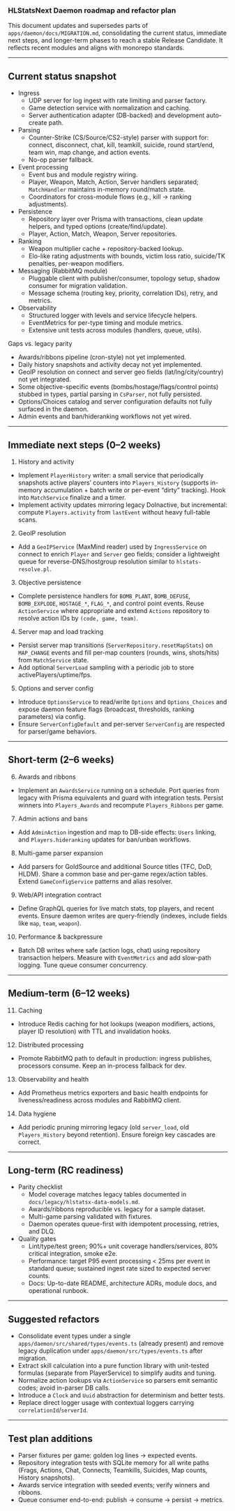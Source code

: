 ### HLStatsNext Daemon roadmap and refactor plan

This document updates and supersedes parts of `apps/daemon/docs/MIGRATION.md`, consolidating the current status, immediate next steps, and longer-term phases to reach a stable Release Candidate. It reflects recent modules and aligns with monorepo standards.

---

## Current status snapshot

- Ingress
  - UDP server for log ingest with rate limiting and parser factory.
  - Game detection service with normalization and caching.
  - Server authentication adapter (DB-backed) and development auto-create path.
- Parsing
  - Counter-Strike (CS/Source/CS2-style) parser with support for: connect, disconnect, chat, kill, teamkill, suicide, round start/end, team win, map change, and action events.
  - No-op parser fallback.
- Event processing
  - Event bus and module registry wiring.
  - Player, Weapon, Match, Action, Server handlers separated; `MatchHandler` maintains in-memory round/match state.
  - Coordinators for cross-module flows (e.g., kill → ranking adjustments).
- Persistence
  - Repository layer over Prisma with transactions, clean update helpers, and typed options (create/find/update).
  - Player, Action, Match, Weapon, Server repositories.
- Ranking
  - Weapon multiplier cache + repository-backed lookup.
  - Elo-like rating adjustments with bounds, victim loss ratio, suicide/TK penalties, per-weapon modifiers.
- Messaging (RabbitMQ module)
  - Pluggable client with publisher/consumer, topology setup, shadow consumer for migration validation.
  - Message schema (routing key, priority, correlation IDs), retry, and metrics.
- Observability
  - Structured logger with levels and service lifecycle helpers.
  - EventMetrics for per-type timing and module metrics.
  - Extensive unit tests across modules (handlers, queue, utils).

Gaps vs. legacy parity

- Awards/ribbons pipeline (cron-style) not yet implemented.
- Daily history snapshots and activity decay not yet implemented.
- GeoIP resolution on connect and server geo fields (lat/lng/city/country) not yet integrated.
- Some objective-specific events (bombs/hostage/flags/control points) stubbed in types, partial parsing in `CsParser`, not fully persisted.
- Options/Choices catalog and server configuration defaults not fully surfaced in the daemon.
- Admin events and ban/hideranking workflows not yet wired.

---

## Immediate next steps (0–2 weeks)

1. History and activity

- Implement `PlayerHistory` writer: a small service that periodically snapshots active players’ counters into `Players_History` (supports in-memory accumulation + batch write or per-event “dirty” tracking). Hook into `MatchService` finalize and a timer.
- Implement activity updates mirroring legacy DoInactive, but incremental: compute `Players.activity` from `lastEvent` without heavy full-table scans.

2. GeoIP resolution

- Add a `GeoIPService` (MaxMind reader) used by `IngressService` on connect to enrich `Player` and `Server` geo fields; consider a lightweight queue for reverse-DNS/hostgroup resolution similar to `hlstats-resolve.pl`.

3. Objective persistence

- Complete persistence handlers for `BOMB_PLANT`, `BOMB_DEFUSE`, `BOMB_EXPLODE`, `HOSTAGE_*`, `FLAG_*`, and control point events. Reuse `ActionService` where appropriate and extend `Actions` repository to resolve action IDs by `(code, game, team)`.

4. Server map and load tracking

- Persist server map transitions (`ServerRepository.resetMapStats`) on `MAP_CHANGE` events and fill per-map counters (rounds, wins, shots/hits) from `MatchService` state.
- Add optional `ServerLoad` sampling with a periodic job to store activePlayers/uptime/fps.

5. Options and server config

- Introduce `OptionsService` to read/write `Options` and `Options_Choices` and expose daemon feature flags (broadcast, thresholds, ranking parameters) via config.
- Ensure `ServerConfigDefault` and per-server `ServerConfig` are respected for parser/game behaviors.

---

## Short-term (2–6 weeks)

6. Awards and ribbons

- Implement an `AwardsService` running on a schedule. Port queries from legacy with Prisma equivalents and guard with integration tests. Persist winners into `Players_Awards` and recompute `Players_Ribbons` per game.

7. Admin actions and bans

- Add `AdminAction` ingestion and map to DB-side effects: `Users` linking, and `Players.hideranking` updates for ban/unban workflows.

8. Multi-game parser expansion

- Add parsers for GoldSource and additional Source titles (TFC, DoD, HLDM). Share a common base and per-game regex/action tables. Extend `GameConfigService` patterns and alias resolver.

9. Web/API integration contract

- Define GraphQL queries for live match stats, top players, and recent events. Ensure daemon writes are query-friendly (indexes, include fields like `map`, `team`, `weapon`).

10. Performance & backpressure

- Batch DB writes where safe (action logs, chat) using repository transaction helpers. Measure with `EventMetrics` and add slow-path logging. Tune queue consumer concurrency.

---

## Medium-term (6–12 weeks)

11. Caching

- Introduce Redis caching for hot lookups (weapon modifiers, actions, player ID resolution) with TTL and invalidation hooks.

12. Distributed processing

- Promote RabbitMQ path to default in production: ingress publishes, processors consume. Keep an in-process fallback for dev.

13. Observability and health

- Add Prometheus metrics exporters and basic health endpoints for liveness/readiness across modules and RabbitMQ client.

14. Data hygiene

- Add periodic pruning mirroring legacy (old `server_load`, old `Players_History` beyond retention). Ensure foreign key cascades are correct.

---

## Long-term (RC readiness)

- Parity checklist
  - Model coverage matches legacy tables documented in `docs/legacy/hlstatsx-data-models.md`.
  - Awards/ribbons reproducible vs. legacy for a sample dataset.
  - Multi-game parsing validated with fixtures.
  - Daemon operates queue-first with idempotent processing, retries, and DLQ.
- Quality gates
  - Lint/type/test green; 90%+ unit coverage handlers/services, 80% critical integration, smoke e2e.
  - Performance: target P95 event processing < 25ms per event in standard queue; sustained ingest rate sized to expected server counts.
  - Docs: Up-to-date README, architecture ADRs, module docs, and operational runbook.

---

## Suggested refactors

- Consolidate event types under a single `apps/daemon/src/shared/types/events.ts` (already present) and remove legacy duplication under `apps/daemon/src/types/events.ts` after migration.
- Extract skill calculation into a pure function library with unit-tested formulas (separate from PlayerService) to simplify audits and tuning.
- Normalize action lookups via `ActionService` so parsers emit semantic codes; avoid in-parser DB calls.
- Introduce a `Clock` and `Uuid` abstraction for determinism and better tests.
- Replace direct logger usage with contextual loggers carrying `correlationId`/`serverId`.

---

## Test plan additions

- Parser fixtures per game: golden log lines → expected events.
- Repository integration tests with SQLite memory for all write paths (Frags, Actions, Chat, Connects, Teamkills, Suicides, Map counts, History snapshots).
- Awards service integration with seeded events; verify winners and ribbons.
- Queue consumer end-to-end: publish → consume → persist → metrics.
